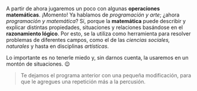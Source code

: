 <gs-attire attire-url="https://raw.githubusercontent.com/MumukiProject/mumuki-guia-gobstones-expresiones-ii-kids/master/assets/attires/config_1534357960591.json"></gs-attire>

<gs-toolbox toolbox-url="https://raw.githubusercontent.com/MumukiProject/mumuki-guia-gobstones-expresiones-ii-kids/master/assets/toolbox.xml">
</gs-toolbox>

A partir de ahora jugaremos un poco con algunas **operaciones matemáticas**. ¡Momento! Ya hablamos de _programación y arte_; ¿ahora _programación y matemática_? Sí, porque la **matemática** puede describir y explicar distintas propiedades, situaciones y relaciones basándose en el **razonamiento lógico**. Por esto, se la utiliza como herramienta para resolver problemas de diferentes campos, como el de las _ciencias sociales, naturales_ y hasta en disciplinas _artísticas_. 

Lo importante es no tenerle miedo y, sin darnos cuenta, la usaremos en un montón de situaciones. :wink:

> Te dejamos el programa anterior con una pequeña modificación, para que le agregues una repetición más a la percusión. 